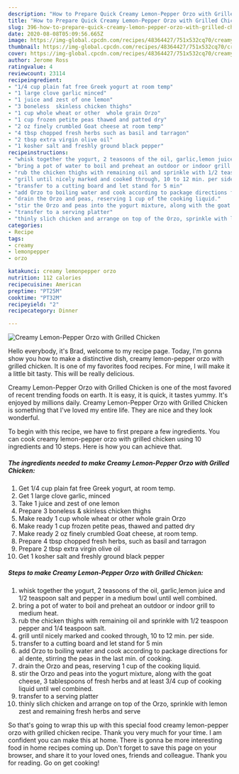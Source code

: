 ```yaml
---
description: "How to Prepare Quick Creamy Lemon-Pepper Orzo with Grilled Chicken"
title: "How to Prepare Quick Creamy Lemon-Pepper Orzo with Grilled Chicken"
slug: 396-how-to-prepare-quick-creamy-lemon-pepper-orzo-with-grilled-chicken
date: 2020-08-08T05:09:56.665Z
image: https://img-global.cpcdn.com/recipes/48364427/751x532cq70/creamy-lemon-pepper-orzo-with-grilled-chicken-recipe-main-photo.jpg
thumbnail: https://img-global.cpcdn.com/recipes/48364427/751x532cq70/creamy-lemon-pepper-orzo-with-grilled-chicken-recipe-main-photo.jpg
cover: https://img-global.cpcdn.com/recipes/48364427/751x532cq70/creamy-lemon-pepper-orzo-with-grilled-chicken-recipe-main-photo.jpg
author: Jerome Ross
ratingvalue: 4
reviewcount: 23114
recipeingredient:
- "1/4 cup plain fat free Greek yogurt at room temp"
- "1 large clove garlic minced"
- "1 juice and zest of one lemon"
- "3 boneless  skinless chicken thighs"
- "1 cup whole wheat or other  whole grain Orzo"
- "1 cup frozen petite peas thawed and patted dry"
- "2 oz finely crumbled Goat cheese at room temp"
- "4 tbsp chopped fresh herbs such as basil and tarragon"
- "2 tbsp extra virgin olive oil"
- "1 kosher salt and freshly ground black pepper"
recipeinstructions:
- "whisk together the yogurt, 2 teasoons of the oil, garlic,lemon juice and 1/2 teaspoon salt and pepper in a medium bowl until well combined."
- "bring a pot of water to boil and preheat an outdoor or indoor grill to medium heat."
- "rub the chicken thighs with remaining oil and sprinkle with 1/2 teaspoon pepper  and 1/4 teaspoon salt."
- "grill until nicely marked and cooked through, 10 to 12 min. per side."
- "transfer to a cutting board and let stand for 5 min"
- "add Orzo to boiling water and cook according to package directions for al dente, stirring the peas in the last min. of cooking."
- "drain the Orzo and peas, reserving 1 cup of the cooking liquid."
- "stir the Orzo and peas into the yogurt mixture, along with the goat cheese, 3 tablespoons of fresh herbs and at least 3/4 cup of cooking liquid until wel combined."
- "transfer to a serving platter"
- "thinly slich chicken and arrange on top of the Orzo, sprinkle with lemon zest and remaining fresh herbs and serve"
categories:
- Recipe
tags:
- creamy
- lemonpepper
- orzo

katakunci: creamy lemonpepper orzo 
nutrition: 112 calories
recipecuisine: American
preptime: "PT25M"
cooktime: "PT32M"
recipeyield: "2"
recipecategory: Dinner

---
```



![Creamy Lemon-Pepper Orzo with Grilled Chicken](https://img-global.cpcdn.com/recipes/48364427/751x532cq70/creamy-lemon-pepper-orzo-with-grilled-chicken-recipe-main-photo.jpg)

Hello everybody, it's Brad, welcome to my recipe page. Today, I'm gonna show you how to make a distinctive dish, creamy lemon-pepper orzo with grilled chicken. It is one of my favorites food recipes. For mine, I will make it a little bit tasty. This will be really delicious.



Creamy Lemon-Pepper Orzo with Grilled Chicken is one of the most favored of recent trending foods on earth. It is easy, it is quick, it tastes yummy. It's enjoyed by millions daily. Creamy Lemon-Pepper Orzo with Grilled Chicken is something that I've loved my entire life. They are nice and they look wonderful.


To begin with this recipe, we have to first prepare a few ingredients. You can cook creamy lemon-pepper orzo with grilled chicken using 10 ingredients and 10 steps. Here is how you can achieve that.

<!--inarticleads1-->

##### The ingredients needed to make Creamy Lemon-Pepper Orzo with Grilled Chicken:

1. Get 1/4 cup plain fat free Greek yogurt, at room temp.
1. Get 1 large clove garlic, minced
1. Take 1 juice and zest of one lemon
1. Prepare 3 boneless &amp; skinless chicken thighs
1. Make ready 1 cup whole wheat or other  whole grain Orzo
1. Make ready 1 cup frozen petite peas, thawed and patted dry
1. Make ready 2 oz finely crumbled Goat cheese, at room temp.
1. Prepare 4 tbsp chopped fresh herbs, such as basil and tarragon
1. Prepare 2 tbsp extra virgin olive oil
1. Get 1 kosher salt and freshly ground black pepper




<!--inarticleads2-->

##### Steps to make Creamy Lemon-Pepper Orzo with Grilled Chicken:

1. whisk together the yogurt, 2 teasoons of the oil, garlic,lemon juice and 1/2 teaspoon salt and pepper in a medium bowl until well combined.
1. bring a pot of water to boil and preheat an outdoor or indoor grill to medium heat.
1. rub the chicken thighs with remaining oil and sprinkle with 1/2 teaspoon pepper  and 1/4 teaspoon salt.
1. grill until nicely marked and cooked through, 10 to 12 min. per side.
1. transfer to a cutting board and let stand for 5 min
1. add Orzo to boiling water and cook according to package directions for al dente, stirring the peas in the last min. of cooking.
1. drain the Orzo and peas, reserving 1 cup of the cooking liquid.
1. stir the Orzo and peas into the yogurt mixture, along with the goat cheese, 3 tablespoons of fresh herbs and at least 3/4 cup of cooking liquid until wel combined.
1. transfer to a serving platter
1. thinly slich chicken and arrange on top of the Orzo, sprinkle with lemon zest and remaining fresh herbs and serve




So that's going to wrap this up with this special food creamy lemon-pepper orzo with grilled chicken recipe. Thank you very much for your time. I am confident you can make this at home. There is gonna be more interesting food in home recipes coming up. Don't forget to save this page on your browser, and share it to your loved ones, friends and colleague. Thank you for reading. Go on get cooking!
